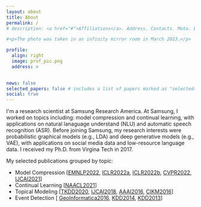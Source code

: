 ```yaml
---
layout: about
title: About
permalink: /
# description: <a href="#">Affiliations</a>. Address. Contacts. Moto. Etc.

#<p>The photo was taken in an infinity mirror room in March 2023.</p>

profile:
  align: right
  image: prof_pic.png
  address: >
    

news: false
selected_papers: false # includes a list of papers marked as "selected={true}"
social: true
---
```


I'm a research scientist at Samsung Research America. At Samsung, I worked on topics including: model compression and continual learning, with applications on natural lanaguage understand (NLU) and automatic speech recognition (ASR). 
Before joining Samsung, my research interests were probabilistic graphical models (e.g., LDA) and deep generative models (e.g., VAE), with applications on social media data and low-resource language data.
I received my Ph.D. from Virgina Tech in 2017. 



My selected publications grouped by topic:

- Model Compression [[EMNLP2022](/publications/#hua2022numerical),
[ICLR2022a](/publications/#hsu2022language), 
[ICLR2022b](/publications/#lou2022dictformer), 
[CVPR2022](/publications/#lou2022lite), [IJCAI2021](/publications/#zhao2021automatic)]
- Continual Learning  [[NAACL2021](/publications/#hua2022hyperparameter)]
- Topical Modeling [[TKDD2020](/publications/#hua2020probabilistic), [IJCAI2018](/publications/#hua2018social), [AAAI2016](/publications/#hua2016topical), [CIKM2016](/publications/#hua2016automatical)]
- Event Detection [ [GeoInformatica2016](/publications/#hua2016automatic),  [KDD2014](/publications/#ramakrishnan2014beating), [KDD2013](/publications/#hua2013sted)]